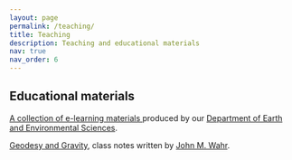 ```yaml
---
layout: page
permalink: /teaching/
title: Teaching
description: Teaching and educational materials
nav: true
nav_order: 6
---
```

## Educational materials

<a href="https://cuhkesscelearn.wixsite.com/home"> A collection of e-learning materials </a> produced by our <a href="https://www.ees.cuhk.edu.hk/"> Department of Earth and Environmental Sciences</a>.

[Geodesy and Gravity](/assets/pdf/Wahr_Geodesy.pdf), class notes written by <a href="http://www.johnwahr.com"> John M. Wahr</a>.
